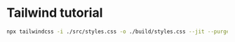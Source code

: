 # Tailwind tutorial

```sh
npx tailwindcss -i ./src/styles.css -o ./build/styles.css --jit --purge="./*.html" --watch
```